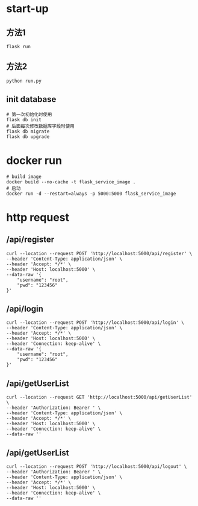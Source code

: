 
# start-up

## 方法1
    flask run


## 方法2
    python run.py

## init database
    # 第一次初始化时使用
    flask db init
    # 后面每次修改数据库字段时使用
    flask db migrate
    flask db upgrade


# docker run
    # build image
    docker build --no-cache -t flask_service_image .
    # 启动
    docker run -d --restart=always -p 5000:5000 flask_service_image


# http request

## /api/register

    curl --location --request POST 'http://localhost:5000/api/register' \
    --header 'Content-Type: application/json' \
    --header 'Accept: */*' \
    --header 'Host: localhost:5000' \
    --data-raw '{
        "username": "root",
        "pwd": "123456"
    }'

## /api/login

    curl --location --request POST 'http://localhost:5000/api/login' \
    --header 'Content-Type: application/json' \
    --header 'Accept: */*' \
    --header 'Host: localhost:5000' \
    --header 'Connection: keep-alive' \
    --data-raw '{
        "username": "root",
        "pwd": "123456"
    }'


## /api/getUserList
    curl --location --request GET 'http://localhost:5000/api/getUserList' \
    --header 'Authorization: Bearer ' \
    --header 'Content-Type: application/json' \
    --header 'Accept: */*' \
    --header 'Host: localhost:5000' \
    --header 'Connection: keep-alive' \
    --data-raw ''

## /api/getUserList
    curl --location --request POST 'http://localhost:5000/api/logout' \
    --header 'Authorization: Bearer ' \
    --header 'Content-Type: application/json' \
    --header 'Accept: */*' \
    --header 'Host: localhost:5000' \
    --header 'Connection: keep-alive' \
    --data-raw ''
